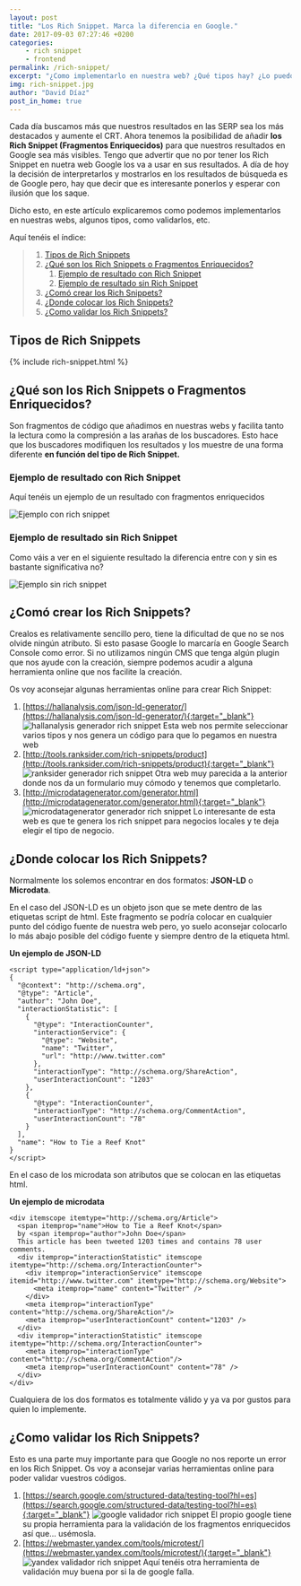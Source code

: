 ```yaml
---
layout: post
title: "Los Rich Snippet. Marca la diferencia en Google."
date: 2017-09-03 07:27:46 +0200
categories: 
    - rich snippet
    - frontend
permalink: /rich-snippet/
excerpt: "¿Como implementarlo en nuestra web? ¿Qué tipos hay? ¿Lo puedo poner en wordpress? Estas preguntas y muchas más las tienes aquí."
img: rich-snippet.jpg
author: "David Díaz"
post_in_home: true
---
```

Cada día buscamos más que nuestros resultados en las SERP sea los más destacados y aumente el CRT. Ahora tenemos la 
posibilidad de añadir **los Rich Snippet (Fragmentos Enriquecidos)** para que nuestros resultados en Google sea más visibles.
Tengo que advertir que no por tener los Rich Snippet en nuetra web Google los va a usar en sus resultados. A día de hoy 
la decisión de interpretarlos y mostrarlos en los resultados de búsqueda es de Google pero, hay que decir que es interesante
ponerlos y esperar con ilusión que los saque.

Dicho esto, en este artículo explicaremos como podemos implementarlos en nuestras webs, algunos tipos, como validarlos, etc.

Aquí tenéis el índice:

> 1. [Tipos de Rich Snippets](#tipos-de-rich-snippets)
> 1. [¿Qué son los Rich Snippets o Fragmentos Enriquecidos?](#qué-son-los-rich-snippets-o-fragmentos-enriquecidos)
>       1. [Ejemplo de resultado con Rich Snippet](#ejemplo-de-resultado-con-rich-snippet)
>       1. [Ejemplo de resultado sin Rich Snippet](#ejemplo-de-resultado-sin-rich-snippet)
> 1. [¿Comó crear los Rich Snippets?](#comó-crear-los-rich-snippets)
> 1. [¿Donde colocar los Rich Snippets?](#donde-colocar-los-rich-snippets)
> 1. [¿Como validar los Rich Snippets?](#como-validar-los-rich-snippets)

## Tipos de Rich Snippets

{% include rich-snippet.html %}

## ¿Qué son los Rich Snippets o Fragmentos Enriquecidos?
Son fragmentos de código que añadimos en nuestras webs y facilita tanto la lectura como la compresión a las arañas de los
buscadores. Esto hace que los buscadores modifiquen los resultados y los muestre de una forma diferente **en función del 
tipo de Rich Snippet.**

### Ejemplo de resultado con Rich Snippet
Aquí tenéis un ejemplo de un resultado con fragmentos enriquecidos

![Ejemplo con rich snippet](/img/ejemplo-con-rich-snippet.jpg)

### Ejemplo de resultado sin Rich Snippet
Como váis a ver en el siguiente resultado la diferencia entre con y sin es bastante significativa no?

![Ejemplo sin rich snippet](/img/ejemplo-sin-rich-snippet.jpg)

## ¿Comó crear los Rich Snippets?
Crealos es relativamente sencillo pero, tiene la dificultad de que no se nos olvide ningún atributo. Si esto pasase 
Google lo marcaría en Google Search Console como error.
Si no utilizamos ningún CMS que tenga algún plugin que nos ayude con la creación, siempre podemos acudir a alguna 
herramienta online que nos facilite la creación.

Os voy aconsejar algunas herramientas online para crear Rich Snippet:
1. [https://hallanalysis.com/json-ld-generator/](https://hallanalysis.com/json-ld-generator/){:target="_blank"}
![hallanalysis generador rich snippet](/img/hallanalysis-generador-rich-snippet.jpg)
Esta web nos permite seleccionar varios tipos y nos genera un código para que lo pegamos en nuestra web
1. [http://tools.ranksider.com/rich-snippets/product](http://tools.ranksider.com/rich-snippets/product){:target="_blank"}
![ranksider generador rich snippet](/img/ranksider-generador-rich-snippet.jpg)
Otra web muy parecida a la anterior donde nos da un formulario muy cómodo y tenemos que completarlo.
1. [http://microdatagenerator.com/generator.html](http://microdatagenerator.com/generator.html){:target="_blank"}
![microdatagenerator generador rich snippet](/img/microdatagenerator-generador-rich-snippet.jpg)
Lo interesante de esta web es que te genera los rich snippet para negocios locales y te deja elegir el tipo de negocio.

## ¿Donde colocar los Rich Snippets?
Normalmente los solemos encontrar en dos formatos: **JSON-LD** o **Microdata**.

En el caso del JSON-LD es un objeto json que se mete dentro de las etiquetas script de html. Este fragmento se podría
colocar en cualquier punto del código fuente de nuestra web pero, yo suelo aconsejar colocarlo lo más abajo posible
del código fuente y siempre dentro de la etiqueta html.

**Un ejemplo de JSON-LD**
```
<script type="application/ld+json">
{
  "@context": "http://schema.org",
  "@type": "Article",
  "author": "John Doe",
  "interactionStatistic": [
    {
      "@type": "InteractionCounter",
      "interactionService": {
        "@type": "Website",
        "name": "Twitter",
        "url": "http://www.twitter.com"
      },
      "interactionType": "http://schema.org/ShareAction",
      "userInteractionCount": "1203"
    },
    {
      "@type": "InteractionCounter",
      "interactionType": "http://schema.org/CommentAction",
      "userInteractionCount": "78"
    }
  ],
  "name": "How to Tie a Reef Knot"
}
</script>
```

En el caso de los microdata son atributos que se colocan en las etiquetas html.

**Un ejemplo de microdata**
```
<div itemscope itemtype="http://schema.org/Article">
  <span itemprop="name">How to Tie a Reef Knot</span>
  by <span itemprop="author">John Doe</span>
  This article has been tweeted 1203 times and contains 78 user comments.
  <div itemprop="interactionStatistic" itemscope itemtype="http://schema.org/InteractionCounter">
    <div itemprop="interactionService" itemscope itemid="http://www.twitter.com" itemtype="http://schema.org/Website">
      <meta itemprop="name" content="Twitter" />
    </div>
    <meta itemprop="interactionType" content="http://schema.org/ShareAction"/>
    <meta itemprop="userInteractionCount" content="1203" />
  </div>
  <div itemprop="interactionStatistic" itemscope itemtype="http://schema.org/InteractionCounter">
    <meta itemprop="interactionType" content="http://schema.org/CommentAction"/>
    <meta itemprop="userInteractionCount" content="78" />
  </div>
</div> 
```

Cualquiera de los dos formatos es totalmente válido y ya va por gustos para quien lo implemente.

## ¿Como validar los Rich Snippets?
Esto es una parte muy importante para que Google no nos reporte un error en los Rich Snippet.
Os voy a aconsejar varias herramientas online para poder validar vuestros códigos.

1. [https://search.google.com/structured-data/testing-tool?hl=es](https://search.google.com/structured-data/testing-tool?hl=es){:target="_blank"}
![google validador rich snippet](/img/google-validador-rich-snippet.jpg)
El propio google tiene su propia herramienta para la validación de los fragmentos enriquecidos así que... usémosla.
1. [https://webmaster.yandex.com/tools/microtest/](https://webmaster.yandex.com/tools/microtest/){:target="_blank"}
![yandex validador rich snippet](/img/yandex-validador-rich-snippet.jpg)
Aquí tenéis otra herramienta de validación muy buena por si la de google falla.